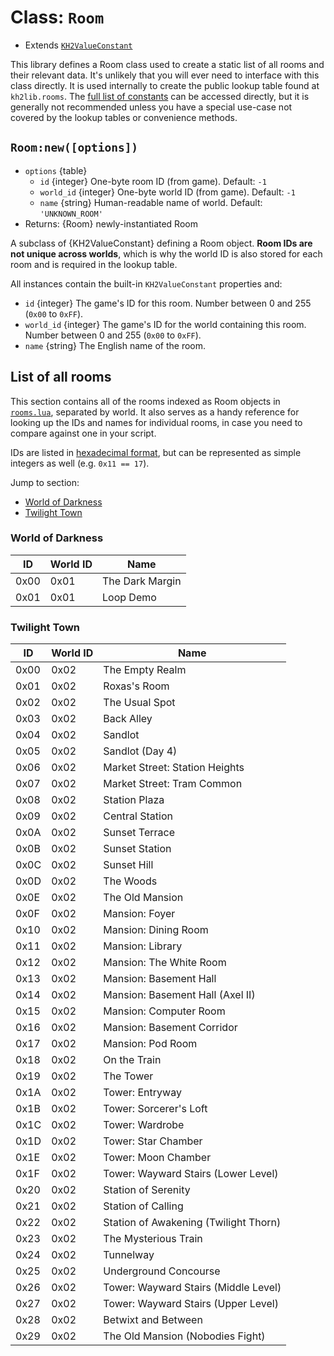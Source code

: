 # Class: `Room` <!-- omit in toc -->

- Extends [`KH2ValueConstant`][ref-kh2valueconstant]

This library defines a Room class used to create a static list of all rooms and their relevant data.
It's unlikely that you will ever need to interface with this class directly. It is used internally
to create the public lookup table found at `kh2lib.rooms`.
The [full list of constants][ref-constants] can be accessed directly,
but it is generally not recommended unless you have a special use-case not covered
by the lookup tables or convenience methods.

## `Room:new([options])` <!-- omit in toc -->

- `options` {table}
  - `id` {integer} One-byte room ID (from game). Default: `-1`
  - `world_id` {integer} One-byte world ID (from game). Default: `-1`
  - `name` {string} Human-readable name of world. Default: `'UNKNOWN_ROOM'`
- Returns: {Room} newly-instantiated Room

A subclass of {KH2ValueConstant} defining a Room object.
**Room IDs are not unique across worlds**, which is why the
world ID is also stored for each room and is required in the lookup table.

All instances contain the built-in `KH2ValueConstant` properties and:

- `id` {integer} The game's ID for this room. Number between 0 and 255 (`0x00` to `0xFF`).
- `world_id` {integer} The game's ID for the world containing this room.
Number between 0 and 255 (`0x00` to `0xFF`).
- `name` {string} The English name of the room.

## List of all rooms <!-- omit in toc -->

This section contains all of the rooms indexed as Room objects in [`rooms.lua`][code-rooms],
separated by world. It also serves as a handy reference for looking up the IDs and names
for individual rooms, in case you need to compare against one in your script.

IDs are listed in [hexadecimal format][1], but can be represented as simple integers as well
(e.g. `0x11 == 17`).

Jump to section:

- [World of Darkness](#world-of-darkness)
- [Twilight Town](#twilight-town)

### World of Darkness

| ID   | World ID | Name            |
| ---- | -------- | --------------- |
| 0x00 | 0x01     | The Dark Margin |
| 0x01 | 0x01     | Loop Demo       |

### Twilight Town

| ID   | World ID | Name                                  |
| ---- | -------- | ------------------------------------- |
| 0x00 | 0x02     | The Empty Realm                       |
| 0x01 | 0x02     | Roxas's Room                          |
| 0x02 | 0x02     | The Usual Spot                        |
| 0x03 | 0x02     | Back Alley                            |
| 0x04 | 0x02     | Sandlot                               |
| 0x05 | 0x02     | Sandlot (Day 4)                       |
| 0x06 | 0x02     | Market Street: Station Heights        |
| 0x07 | 0x02     | Market Street: Tram Common            |
| 0x08 | 0x02     | Station Plaza                         |
| 0x09 | 0x02     | Central Station                       |
| 0x0A | 0x02     | Sunset Terrace                        |
| 0x0B | 0x02     | Sunset Station                        |
| 0x0C | 0x02     | Sunset Hill                           |
| 0x0D | 0x02     | The Woods                             |
| 0x0E | 0x02     | The Old Mansion                       |
| 0x0F | 0x02     | Mansion: Foyer                        |
| 0x10 | 0x02     | Mansion: Dining Room                  |
| 0x11 | 0x02     | Mansion: Library                      |
| 0x12 | 0x02     | Mansion: The White Room               |
| 0x13 | 0x02     | Mansion: Basement Hall                |
| 0x14 | 0x02     | Mansion: Basement Hall (Axel II)      |
| 0x15 | 0x02     | Mansion: Computer Room                |
| 0x16 | 0x02     | Mansion: Basement Corridor            |
| 0x17 | 0x02     | Mansion: Pod Room                     |
| 0x18 | 0x02     | On the Train                          |
| 0x19 | 0x02     | The Tower                             |
| 0x1A | 0x02     | Tower: Entryway                       |
| 0x1B | 0x02     | Tower: Sorcerer's Loft                |
| 0x1C | 0x02     | Tower: Wardrobe                       |
| 0x1D | 0x02     | Tower: Star Chamber                   |
| 0x1E | 0x02     | Tower: Moon Chamber                   |
| 0x1F | 0x02     | Tower: Wayward Stairs (Lower Level)   |
| 0x20 | 0x02     | Station of Serenity                   |
| 0x21 | 0x02     | Station of Calling                    |
| 0x22 | 0x02     | Station of Awakening (Twilight Thorn) |
| 0x23 | 0x02     | The Mysterious Train                  |
| 0x24 | 0x02     | Tunnelway                             |
| 0x25 | 0x02     | Underground Concourse                 |
| 0x26 | 0x02     | Tower: Wayward Stairs (Middle Level)  |
| 0x27 | 0x02     | Tower: Wayward Stairs (Upper Level)   |
| 0x28 | 0x02     | Betwixt and Between                   |
| 0x29 | 0x02     | The Old Mansion (Nobodies Fight)      |

<!-- Reference links -->
[ref-constants]: ./README.md
[code-rooms]: /io_packages/kh2lib/constants/rooms.lua
[ref-kh2valueconstant]: ./kh2valueconstant.md
[1]: https://en.wikipedia.org/wiki/Hexadecimal#:~:text=Hexadecimal%20\(also%20known,ten%20to%20fifteen.&text=In%20programming%2C%20several%20notations%20denote%20hexadecimal%20numbers%2C%20usually%20involving%20a%20prefix.%20The%20prefix%200x%20is%20used%20in%20C%2C%20which%20would%20denote%20this%20value%20as%200x2C7.
